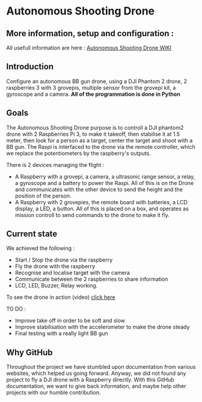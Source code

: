 # Autonomous Shooting Drone
## More information, setup and configuration :
All usefull information are here : [Autonomous Shooting Drone WIKI](https://github.com/mariusweiler/Autonomous-Shooting-Drone/wiki)

## Introduction
Configure an autonomous BB gun drone, using a DJI Phantom 2 drone, 2 raspberries 3 with 3 grovepis, multiple sensor from the grovepi kit, a gyroscope and a camera. **All of the programmation is done in Python**

## Goals
The Autonomous Shooting Drone purpose is to controll a DJI phantom2 drone with 2 Raspberries Pi 3, to make it takeoff, then stabilise it at 1.5 meter, then look for a person as a target, center the target and shoot with a BB gun. The Raspi is interfaced to the drone via the remote controller, which we replace the potentiometers by the raspberry's outputs.

There is 2 devices managing the flight :
- A Raspberry with a grovepi, a camera, a ultrasonic range sensor, a relay, a gyroscope and a battery to power the Raspi. All of this is on the Drone and communicates with the other device to send the height and the position of the person.
- A Raspberry with 2 grovepies, the remote board with batteries, a LCD display, a LED, a button. All of this is placed on a box, and operates as mission controll to send commands to the drone to make it fly.

## Current state
We achieved the following :
* Start / Stop the drone via the raspberry
* Fly the drone with the raspberry
* Recognise and localise target with the camera
* Communicate between the 2 raspberries to share information
* LCD, LED, Buzzer, Relay working.

To see the drone in action (video) [click here](https://www.youtube.com/watch?v=76PfgulFEIY&feature=youtu.be)

TO DO : 
* Improve take off in order to be soft and slow
* Improve stabilisation with the accelerometer to make the drone steady
* Final testing with a really light BB gun

## Why GitHub
Throughout the project we have stumbled upon documentation from various websites, which helped us going forward. Anyway, we did not found any project to fly a DJI drone with a Raspberry directly. With this GitHub documentation, we want to give back information, and maybe help other projects with our humble contribution.
